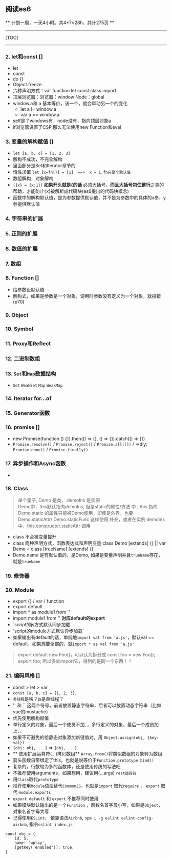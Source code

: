 ## 阅读es6
** 计划一周，一天4小时。共4*7=28h，共计275页 **

***
[TOC]
***

### 2. let和const []

- let 
- const  
- do {} 
- Object.freeze
- 六种声明方式：var function let const class import
- 顶层浏览器：浏览器：window   Node：global
- window.a和 a 基本等价，该一个，就会牵动另一个的变化
	+ let a != window.a
	+ var a == window.a
- self是？windows有，node没有，指向顶层对象a
- if浏览器设置了CSP,那么无法使用new Function和eval

### 3. 变量的解构赋值 []
- `let [a, b, c] = [1, 2, 3]`
- 解构不成功，不完全解构
- 里面部分是Set和Iterator章节的
- 惰性求值 `let [x=fn()] = [1]  ==>  x = 1,fn只是个默认值`
- 数组解构，对象解构
- `({x} = {x:1})` **如果开头就是{的话** 必须大括号，**而且大括号包住整行**之类的帮助，才能防止{x}被解析成代码块(es6提出的代码块概念)
- 函数中的解构默认值，是为参数提供默认值，并不是为参数中的具体的x参，y参提供默认值


### 4. 字符串的扩展 

### 5. 正则的扩展 

### 6. 数值的扩展

### 7. 数组



### 8. Function []
- 给参数设默认值
- 解构式，如果是参数是一个对象，调用时参数没有定义为一个对象，就报错(p70)


### 9. Object

### 10. Symbol

### 11. Proxy和Reflect

### 12. 二进制数组


### 13. `Set`和`Map`数据结构

- `Set` `WeakSet` `Map` `WeakMap`


### 14. Iterator  for...of

### 15. Generator函数


### 16. promise []

- new Promise(function () {}).then(() => {}, () => {}).catch(() => {})
- `Promise.resolve()` / `Promise.reject()` / `Promise.all([])` / =>diy: `Promise.done()` / `Promise.finally()` 


### 17. 异步操作和Async函数

- 


### 18. Class

> 举个栗子, Demo 是类， demoIns 是实例  
> Demo中，this默认指向demoIns, 但是static的属性/方法 中 , this 指向 Demo
> static 的属性只能被Demo使用，即使是外界，也要 Demo.staticAttr/ Demo.staticFunc 这样使用
> 补充，或者在实例 demoIns 中，this.constructor.staticAttr 调用

- class 不会被变量提升
- class 两种声明方式，函数表达式和声明变量 class Demo [extends] {} || var Demo = class [trueName] [extends] {}
- Demo.name 是有默认值的，是Demo, 如果是变量声明并且`trueName`存在，就是`trueName`

### 19. 修饰器

### 20. Module
- export {} / var / function
- export default 
- import * as module1 from ''
- import module1 from '' **对应default的export**
- <script defer async></script>  `script的js方式默认同步加载`
- <script tpye="module"></script>  `script的module方式默认异步加载`
- 如果输出有default的话，单纯地`import val from 'a.js'`，默认val == default，如果想要全部的，就`import * as val from 'a.js'`

> export default new Foo()，可以认为拆分成 const foo = new Foo(); export foo; 所以多处import它，得到的是同一个东西！！

### 21. 编码风格 []

- const > let > var 
- ``` const [a, b, c] = [1, 2, 3]; ```
- `多线程`是啥？js是单线程？
- '' 和 `` 这两个符号，前者放置静态字符串，后者可以放置动态字符串（比如vue的mustache）
- 优先使用解构赋值
- 单行定义的对象，最后一个成员不加`,`，多行定义的对象，最后一个成员加上`,`。
- 如果不可避免的给静态对象添加新键值对，用 `Object.assign(obj, {key: val})`
- `{obj: obj, ...}` => `{obj, ...}`
- ** 使用扩展运算符(...)拷贝数组**  `Array.from()`将类似数组的对象转为数组
- 箭头函数自带绑定了this，也就是说等价于`Function.prototype.bind()`
- 复杂的，行数较为多的函数体，还是使用传统的写法吧
- 不推荐使用arguments，如果想用，建议用(...args) `rest运算符`
- 用`Class`取代`prototype`
- 推荐使用`Module`语法替代`CommonJS`，也就是`import` 取代`require` ， `export` 取代 `module.exports`
- `export default` 和 `export` 不推荐同时使用
- 如果模块默认输出的是一个`Function` ，函数名首字母小写，如果是`Object`，对象名首字母大写
- 记得使用`ESLint`， 依靠语法`Airbnb`, `npm i -g eslint eslint-config-airbnb`, 指令`eslint index.js`






```
const obj = {
	id: 5,
	name: 'wplay',
	[getKey('enabled')]: true,
}

```